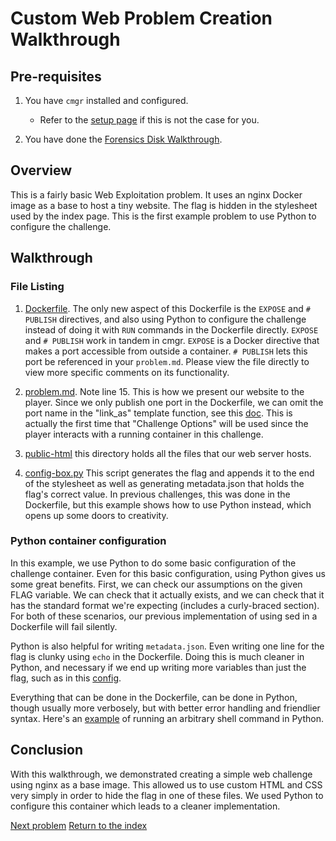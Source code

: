 # Custom Web Problem Creation Walkthrough

## Pre-requisites

1. You have `cmgr` installed and configured.
    - Refer to the [setup page](/setup-cmgr) if this is not the case for you.

1. You have done the [Forensics Disk
   Walkthrough](/example-problems/forensics-disk/).

## Overview

This is a fairly basic Web Exploitation problem. It uses an nginx Docker image
as a base to host a tiny website. The flag is hidden in the stylesheet used by
the index page. This is the first example problem to use Python to configure the
challenge.

## Walkthrough

### File Listing

1. [Dockerfile](/example-problems/custom-web/Dockerfile). The only new aspect of
   this Dockerfile is the `EXPOSE` and `# PUBLISH` directives, and also using
   Python to configure the challenge instead of doing it with `RUN` commands in
   the Dockerfile directly. `EXPOSE` and `# PUBLISH` work in tandem in cmgr.
   `EXPOSE` is a Docker directive that makes a port accessible from outside a
   container. `# PUBLISH` lets this port be referenced in your `problem.md`.
   Please view the file directly to view more specific comments on its
   functionality.

1. [problem.md](/example-problems/custom-web/problem.md). Note line 15. This is
   how we present our website to the player. Since we only publish one port in
   the Dockerfile, we can omit the port name in the "link_as" template function,
   see this
   [doc](https://github.com/picoCTF/cmgr/blob/master/examples/specification.md#details).
   This is actually the first time that "Challenge Options" will be used since
   the player interacts with a running container in this challenge.

1. [public-html](/example-problems/custom-web/public-html) this directory holds
   all the files that our web server hosts.

1. [config-box.py](/example-problems/custom-web/config-box.py) This script
   generates the flag and appends it to the end of the stylesheet as well as
   generating metadata.json that holds the flag's correct value. In previous
   challenges, this was done in the Dockerfile, but this example shows how to
   use Python instead, which opens up some doors to creativity.

### Python container configuration

In this example, we use Python to do some basic configuration of the challenge
container. Even for this basic configuration, using Python gives us some great
benefits. First, we can check our assumptions on the given FLAG variable. We can
check that it actually exists, and we can check that it has the standard format
we're expecting (includes a curly-braced section). For both of these scenarios,
our previous implementation of using sed in a Dockerfile will fail silently.

Python is also helpful for writing `metadata.json`. Even writing one line for
the flag is clunky using `echo` in the Dockerfile. Doing this is much cleaner
in Python, and necessary if we end up writing more variables than just the flag,
such as in this [config](/example-problems/custom-ssh/config-builder.py#L70).

Everything that can be done in the Dockerfile, can be done in Python, though
usually more verbosely, but with better error handling and friendlier syntax.
Here's an [example](/example-problems/custom-ssh/config-sshhost.py#L24) of
running an arbitrary shell command in Python.

## Conclusion

With this walkthrough, we demonstrated creating a simple web challenge using
nginx as a base image. This allowed us to use custom HTML and CSS very simply in
order to hide the flag in one of these files. We used Python to configure this
container which leads to a cleaner implementation.

[Next problem](/example-problems/custom-service)
[Return to the index](/example-problems#example-problems)
